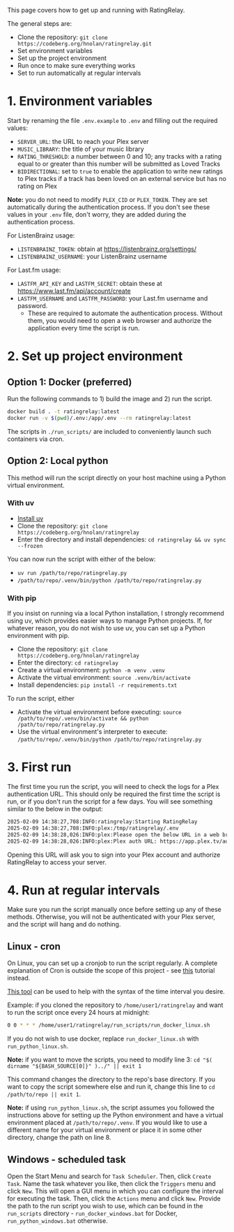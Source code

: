 This page covers how to get up and running with RatingRelay.

The general steps are:
- Clone the repository: `git clone https://codeberg.org/hnolan/ratingrelay.git`
- Set environment variables
- Set up the project environment
- Run once to make sure everything works
- Set to run automatically at regular intervals

# 1. Environment variables

Start by renaming the file `.env.example` to `.env` and filling out the required values:
- `SERVER_URL`: the URL to reach your Plex server
- `MUSIC_LIBRARY`: the title of your music library
- `RATING_THRESHOLD`: a number between 0 and 10; any tracks with a rating equal to or greater than this number will be submitted as Loved Tracks
- `BIDIRECTIONAL`: set to `true` to enable the application to write new ratings to Plex tracks if a track has been loved on an external service but has no rating on Plex

**Note:** you do not need to modify `PLEX_CID` or `PLEX_TOKEN`. They are set automatically during the authentication process. If you don't see these values in your `.env` file, don't worry, they are added during the authentication process.

For ListenBrainz usage:
- `LISTENBRAINZ_TOKEN`: obtain at https://listenbrainz.org/settings/
- `LISTENBRAINZ_USERNAME`: your ListenBrainz username

For Last.fm usage:
- `LASTFM_API_KEY` and `LASTFM_SECRET`: obtain these at https://www.last.fm/api/account/create
- `LASTFM_USERNAME` and `LASTFM_PASSWORD`: your Last.fm username and password.
  - These are required to automate the authentication process. Without them, you would need to open a web browser and authorize the application every time the script is run.

# 2. Set up project environment

## Option 1: Docker (preferred)

Run the following commands to 1) build the image and 2) run the script.

```bash
docker build . -t ratingrelay:latest
docker run -v $(pwd)/.env:/app/.env --rm ratingrelay:latest
```

The scripts in `./run_scripts/` are included to conveniently launch such containers via cron.

## Option 2: Local python

This method will run the script directly on your host machine using a Python virtual environment.

### With uv

- [Install uv](https://docs.astral.sh/uv/#installation)
- Clone the repository: `git clone https://codeberg.org/hnolan/ratingrelay`
- Enter the directory and install dependencies: `cd ratingrelay && uv sync --frozen`

You can now run the script with either of the below:
- `uv run /path/to/repo/ratingrelay.py`
- `/path/to/repo/.venv/bin/python /path/to/repo/ratingrelay.py`

### With pip

If you insist on running via a local Python installation, I strongly recommend using uv, which provides easier ways to manage Python projects. If, for whatever reason, you do not wish to use uv, you can set up a Python environment with pip.

- Clone the repository: `git clone https://codeberg.org/hnolan/ratingrelay`
- Enter the directory: `cd ratingrelay`
- Create a virtual environment: `python -m venv .venv`
- Activate the virtual environment: `source .venv/bin/activate`
- Install dependencies: `pip install -r requirements.txt`

To run the script, either
- Activate the virtual environment before executing: `source /path/to/repo/.venv/bin/activate && python /path/to/repo/ratingrelay.py`
- Use the virtual environment's interpreter to execute: `/path/to/repo/.venv/bin/python /path/to/repo/ratingrelay.py`


# 3. First run

The first time you run the script, you will need to check the logs for a Plex authentication URL. This should only be required the first time the script is run, or if you don't run the script for a few days. You will see something similar to the below in the output:

```bash
2025-02-09 14:38:27,708:INFO:ratingrelay:Starting RatingRelay
2025-02-09 14:38:27,708:INFO:plex:/tmp/ratingrelay/.env
2025-02-09 14:38:28,026:INFO:plex:Please open the below URL in a web browser to authenticate to Plex.
2025-02-09 14:38:28,026:INFO:plex:Plex auth URL: https://app.plex.tv/auth#?clientID=...&code=...&context%5Bdevice%5D%5Bproduct%5D=ratingrelay
```

Opening this URL will ask you to sign into your Plex account and authorize RatingRelay to access your server.

# 4. Run at regular intervals

Make sure you run the script manually once before setting up any of these methods. Otherwise, you will not be authenticated with your Plex server, and the script will hang and do nothing.

## Linux - cron

On Linux, you can set up a cronjob to run the script regularly. A complete explanation of Cron is outside the scope of this project - see [this](https://linuxhandbook.com/crontab/) tutorial instead.

[This tool](https://it-tools.tech/crontab-generator) can be used to help with the syntax of the time interval you desire.

Example: if you cloned the repository to `/home/user1/ratingrelay` and want to run the script once every 24 hours at midnight:
```bash
0 0 * * * /home/user1/ratingrelay/run_scripts/run_docker_linux.sh
```

If you do not wish to use docker, replace `run_docker_linux.sh` with `run_python_linux.sh`.

**Note:** if you want to move the scripts, you need to modify line 3: `cd "$( dirname "${BASH_SOURCE[0]}" )../" || exit 1
`

This command changes the directory to the repo's base directory. If you want to copy the script somewhere else and run it, change this line to `cd /path/to/repo || exit 1`.

**Note:** if using `run_python_linux.sh`, the script assumes you followed the instructions above for setting up the Python environment and have a virtual environment placed at `/path/to/repo/.venv`. If you would like to use a different name for your virtual environment or place it in some other directory, change the path on line 8.

## Windows - scheduled task

Open the Start Menu and search for `Task Scheduler`. Then, click `Create Task`. Name the task whatever you like, then click the `Triggers` menu and click `New`. This will open a GUI menu in which you can configure the interval for executing the task. Then, click the `Actions` menu and click `New`. Provide the path to the run script you wish to use, which can be found in the `run_scripts` directory - `run_docker_windows.bat` for Docker, `run_python_windows.bat` otherwise.

